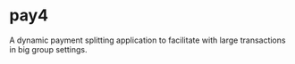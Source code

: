 # pay4
A dynamic payment splitting application to facilitate with large transactions in big group settings.
